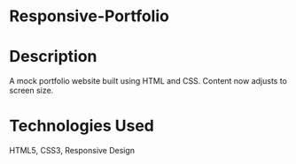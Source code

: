 # Responsive-Portfolio

# Description
A mock portfolio website built using HTML and CSS. Content now adjusts to screen size.

# Technologies Used
HTML5, CSS3, Responsive Design
